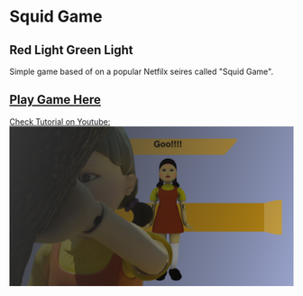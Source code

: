 # Squid Game
## Red Light Green Light

Simple game based of on a popular Netfilx seires called "Squid Game".

## [Play Game Here](https://aaditya188.github.io/Squid-Game/)

[Check Tutorial on Youtube:]((https://youtu.be/7bTuSZ94F6A))
[![Youtube Tutorial](img/preview.png)](https://youtu.be/7bTuSZ94F6A)
